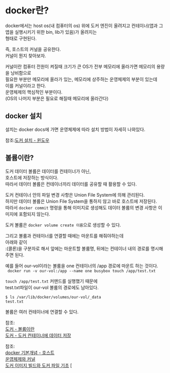 # docker란?

docker에서는 host os(내 컴퓨터의 os) 위에 도커 엔진이 올려지고 컨테이너(앱과 그 앱을 실행시키기 위한 bin, lib가 있음)가 올려지는  
형태로 구현된다.  

즉, 호스트의 커널을 공유한다.  
커널이 뭔지 찾아보자.  

커널이란 컴퓨터 전원이 켜질때 크기가 큰 OS가 전부 메모리에 올라가면 메모리의 용량을 낭비함으로  
필요한 부분만 메모리에 올라가 있는, 메모리에 상주하는 운영체제의 부분이 있는데  
이를 커널이라고 한다.  
운영체제의 핵심적인 부분이다.  
(OS의 나머지 부분은 필요로 해질때 메모리에 올라간다)

## docker 설치

설치는 docker docs에 가면 운영체제에 따라 설치 방법이 자세히 나와있다.  

참조:[도커 설치 - 윈도우](https://docs.docker.com/desktop/windows/install/)

## 볼륨이란?

도커 데이터 볼륨은 데이터를 컨테이너가 아닌,  
호스트에 저장하는 방식이다.  
따라서 데이터 볼륨은 컨테이너끼리 데이터를 공유할 때 활용할 수 있다.  

도커 컨테이너 안의 파일 변경 사항은 Union File System에 의해 관리된다.  
하지만 데이터 볼륨은 Union File System을 통하지 않고 바로 호스트에 저장된다.  
따라서 `docker commit` 명령을 통해 이미지로 생성해도 데이터 볼륨의 변경 사항은 이미지에 포함되지 않는다.  

도커 볼륨은 `docker volume create 이름`으로 생성할 수 있다.  

그리고 볼륨과 컨테이너를 연결할 때에는 마운트를 해줘야하는데  
아래와 같이  
:(콜론)을 구분자로 해서 앞에는 마운트할 볼륨명, 뒤에는 컨테이너 내의 경로를 명시해주면 된다.  

예를 들어 our-vol이라는 볼륨을 one 컨테이너의 /app 경로에 마운트 하는 것이다.  
` docker run -v our-vol:/app --name one busybox touch /app/test.txt`

`touch /app/test.txt` 커맨드를 실행했기 때문에  
test.txt파일이 our-vol 볼륨의 경로에도 남아있다.  


```
$ ls /var/lib/docker/volumes/our-vol/_data
test.txt
```


볼륨은 여러 컨테이너에 연결할 수 있다. 


참조:  
[도커 - 볼륨이란](http://pyrasis.com/book/DockerForTheReallyImpatient/Chapter06/04#:~:text=Docker%20%EB%8D%B0%EC%9D%B4%ED%84%B0%20%EB%B3%BC%EB%A5%A8%EC%9D%80%20%EB%8D%B0%EC%9D%B4%ED%84%B0,System%EC%97%90%20%EC%9D%98%ED%95%B4%20%EA%B4%80%EB%A6%AC%EB%90%A9%EB%8B%88%EB%8B%A4.)  
[도커 - 도커 컨테이너에 데이터 저장](https://www.daleseo.com/docker-volumes-bind-mounts/)  


참조:   
[docker 기본개념 - 호스트 ](https://khj93.tistory.com/entry/Docker-Docker-%EA%B0%9C%EB%85%90)  
[운영체제와 커널](https://goodmilktea.tistory.com/23)  
[도커 이미지 빌드와 도커 파일 기초](https://www.44bits.io/ko/post/building-docker-image-basic-commit-diff-and-dockerfile#%EB%93%A4%EC%96%B4%EA%B0%80%EB%A9%B0)  [

